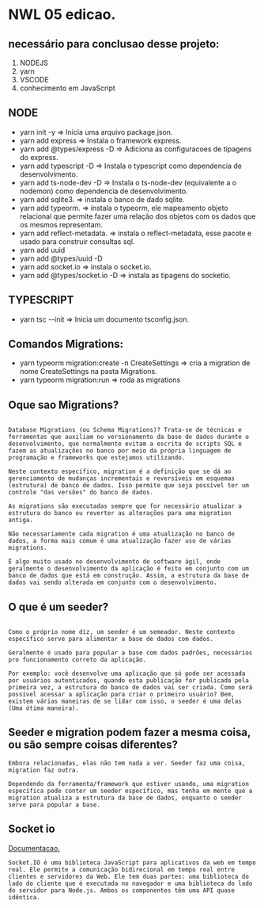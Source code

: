 # NWL 05 edicao.

## necessário para conclusao desse projeto:

1. NODEJS
2. yarn
3. VSCODE
4. conhecimento em JavaScript

## NODE

- yarn init -y => Inicia uma arquivo package.json.
- yarn add express => Instala o framework express.
- yarn add @types/express -D => Adiciona as configuracoes de tipagens do express.
- yarn add typescript -D => Instala o typescript como dependencia de desenvolvimento.
- yarn add ts-node-dev -D => Instala o ts-node-dev (equivalente a o nodemon) como dependencia de desenvolvimento.
- yarn add sqlite3. => instala o banco de dado sqlite.
- yarn add typeorm. => instala o typeorm, ele mapeamento objeto relacional que permite fazer uma relação dos objetos com os dados que os mesmos representam.
- yarn add reflect-metadata. => instala o reflect-metadata, esse pacote e usado para construir consultas sql.
- yarn add uuid
- yarn add @types/uuid -D
- yarn add socket.io => instala o socket.io.
- yarn add @types/socket.io -D => instala as tipagens do socketio.

## TYPESCRIPT

- yarn tsc --init => Inicia um documento tsconfig.json.

## Comandos Migrations:

- yarn typeorm migration:create -n CreateSettings => cria a migration de nome CreateSettings na pasta Migrations.
- yarn typeorm migration:run => roda as migrations

## Oque sao Migrations?

```

Database Migrations (ou Schema Migrations)? Trata-se de técnicas e ferramentas que auxiliam no versionamento da base de dados durante o desenvolvimento, que normalmente evitam a escrita de scripts SQL e fazem as atualizações no banco por meio da própria linguagem de programação e frameworks que estejamos utilizando.

Neste contexto específico, migration é a definição que se dá ao gerenciamento de mudanças incrementais e reversíveis em esquemas (estrutura) de banco de dados. Isso permite que seja possível ter um controle "das versões" do banco de dados.

As migrations são executadas sempre que for necessário atualizar a estrutura do banco ou reverter as alterações para uma migration antiga.

Não necessariamente cada migration é uma atualização no banco de dados, a forma mais comum é uma atualização fazer uso de várias migrations.

É algo muito usado no desenvolvimento de software ágil, onde geralmente o desenvolvimento da aplicação é feito em conjunto com um banco de dados que está em construção. Assim, a estrutura da base de dados vai sendo alterada em conjunto com o desenvolvimento.
```

## O que é um seeder?

```

Como o próprio nome diz, um seeder é um semeador. Neste contexto específico serve para alimentar a base de dados com dados.

Geralmente é usado para popular a base com dados padrões, necessários pro funcionamento correto da aplicação.

Por exemplo: você desenvolve uma aplicação que só pode ser acessada por usuários autenticados, quando esta publicação for publicada pela primeira vez, a estrutura do banco de dados vai ser criada. Como será possível acessar a aplicação para criar o primeiro usuário? Bem, existem várias maneiras de se lidar com isso, o seeder é uma delas (Uma ótima maneira).
```

## Seeder e migration podem fazer a mesma coisa, ou são sempre coisas diferentes?

```
Embora relacionadas, elas não tem nada a ver. Seeder faz uma coisa, migration faz outra.

Dependendo da ferramenta/framework que estiver usando, uma migration específica pode conter um seeder específico, mas tenha em mente que a migration atualiza a estrutura da base de dados, enquanto o seeder serve para popular a base.
```

## Socket io

[Documentacao.](https://socket.io/docs/v4/index.html)

```
Socket.IO é uma biblioteca JavaScript para aplicativos da web em tempo real. Ele permite a comunicação bidirecional em tempo real entre clientes e servidores da Web. Ele tem duas partes: uma biblioteca do lado do cliente que é executada no navegador e uma biblioteca do lado do servidor para Node.js. Ambos os componentes têm uma API quase idêntica.
```
